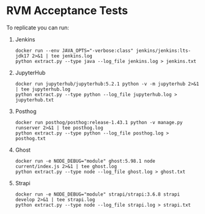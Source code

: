 # RVM Acceptance Tests

To replicate you can run:

1. Jenkins

   ```shell
   docker run --env JAVA_OPTS="-verbose:class" jenkins/jenkins:lts-jdk17 2>&1 | tee jenkins.log
   python extract.py --type java --log_file jenkins.log > jenkins.txt
   ```

2. JupyterHub

   ```shell
   docker run jupyterhub/jupyterhub:5.2.1 python -v -m jupyterhub 2>&1 | tee jupyterhub.log
   python extract.py --type python --log_file jupyterhub.log > jupyterhub.txt
   ```

3. Posthog

   ```shell
   docker run posthog/posthog:release-1.43.1 python -v manage.py runserver 2>&1 | tee posthog.log
   python extract.py --type python --log_file posthog.log > posthog.txt
   ```

4. Ghost

   ```shell
   docker run -e NODE_DEBUG="module" ghost:5.98.1 node current/index.js 2>&1 | tee ghost.log
   python extract.py --type node --log_file ghost.log > ghost.txt
   ```

5. Strapi

   ```shell
   docker run -e NODE_DEBUG="module" strapi/strapi:3.6.8 strapi develop 2>&1 | tee strapi.log
   python extract.py --type node --log_file strapi.log > strapi.txt
   ```
